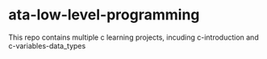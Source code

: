 # ata-low-level-programming
This repo contains multiple c learning projects, incuding c-introduction and c-variables-data_types

